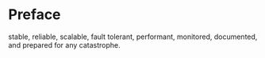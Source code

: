 # Preface

stable, reliable, scalable, fault tolerant, performant, monitored, documented, and prepared for any catastrophe.
